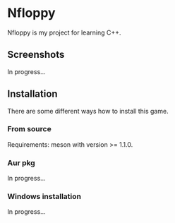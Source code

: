 # Nfloppy

Nfloppy is my project for learning C++.

## Screenshots

In progress... 


## Installation

There are some different ways how to install this game.


### From source 

Requirements: meson with version >= 1.1.0.

### Aur pkg

In progress...

### Windows installation

In progress...
